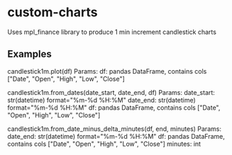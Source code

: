 # custom-charts
Uses mpl_finance library to produce 1 min increment candlestick charts

## Examples

candlestick1m.plot(df)
  Params:
    df: pandas DataFrame, contains cols ["Date", "Open", "High", "Low", "Close"]
    
candlestick1m.from_dates(date_start, date_end, df)
  Params:
    date_start: str(datetime) format="%m-%d %H:%M"
    date_end: str(datetime) format="%m-%d %H:%M"
    df: pandas DataFrame, contains cols ["Date", "Open", "High", "Low", "Close"]
    
    
candlestick1m.from_date_minus_delta_minutes(df, end, minutes)
  Params:
    date_end: str(datetime) format="%m-%d %H:%M"
    df: pandas DataFrame, contains cols ["Date", "Open", "High", "Low", "Close"]
    minutes: int
    
